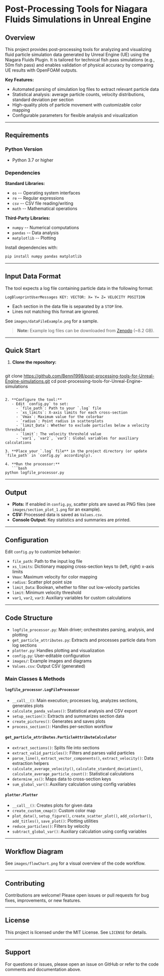 # Post-Processing Tools for Niagara Fluids Simulations in Unreal Engine

## Overview

This project provides post-processing tools for analyzing and visualizing fluid particle simulation data generated by Unreal Engine (UE) using the Niagara Fluids Plugin. It is tailored for technical fish pass simulations (e.g., 50m fish pass) and enables validation of physical accuracy by comparing UE results with OpenFOAM outputs.

**Key Features:**
- Automated parsing of simulation log files to extract relevant particle data
- Statistical analysis: average particle counts, velocity distributions, standard deviation per section
- High-quality plots of particle movement with customizable color mapping
- Configurable parameters for flexible analysis and visualization

---

## Requirements

### Python Version
- Python 3.7 or higher

### Dependencies

**Standard Libraries:**
- `os` -- Operating system interfaces
- `re` -- Regular expressions
- `csv` -- CSV file reading/writing
- `math` -- Mathematical operations

**Third-Party Libraries:**
- `numpy` -- Numerical computations
- `pandas` -- Data analysis
- `matplotlib` -- Plotting

Install dependencies with:
```bash
pip install numpy pandas matplotlib
```

---

## Input Data Format

The tool expects a log file containing particle data in the following format:

```
LogBlueprintUserMessages KEY: VECTOR: X= Y= Z= VELOCITY POSITION
```
- Each section in the data file is separated by a `STOP` line.
- Lines not matching this format are ignored.

See `images/dataFileExample.png` for a sample.

> **Note:** Example log files can be downloaded from [Zenodo](https://zenodo.org/doi/10.5281/zenodo.15863135) (~8.2 GB).

---

## Quick Start

1. **Clone the repository:**
   ```bash
git clone https://github.com/Benni1998/post-processing-tools-for-Unreal-Engine-simulations.git
cd post-processing-tools-for-Unreal-Engine-simulations
```

2. **Configure the tool:**
   - Edit `config.py` to set:
     - `file_path`: Path to your `.log` file
     - `xs_limits`: X-axis limits for each cross-section
     - `Vmax`: Maximum value for the colorbar
     - `radius`: Point radius in scatterplots
     - `limit_Data`: Whether to exclude particles below a velocity threshold
     - `limit`: The velocity threshold value
     - `var1`, `var2`, `var3`: Global variables for auxiliary calculations

3. **Place your `.log` file** in the project directory (or update `file_path` in `config.py` accordingly).

4. **Run the processor:**
   ```bash
python logfile_processor.py
```

---

## Output

- **Plots:** If enabled in `config.py`, scatter plots are saved as PNG files (see `images/section_plot_1.png` for an example).
- **CSV:** Processed data is saved as `Values.csv`.
- **Console Output:** Key statistics and summaries are printed.

---

## Configuration

Edit `config.py` to customize behavior:

- `file_path`: Path to the input log file
- `xs_limits`: Dictionary mapping cross-section keys to (left, right) x-axis limits
- `Vmax`: Maximum velocity for color mapping
- `radius`: Scatter plot point size
- `limit_Data`: Boolean, whether to filter out low-velocity particles
- `limit`: Minimum velocity threshold
- `var1`, `var2`, `var3`: Auxiliary variables for custom calculations

---

## Code Structure

- `logfile_processor.py`: Main driver; orchestrates parsing, analysis, and plotting
- `get_particle_attributes.py`: Extracts and processes particle data from log sections
- `plotter.py`: Handles plotting and visualization
- `config.py`: User-editable configuration
- `images/`: Example images and diagrams
- `Values.csv`: Output CSV (generated)

### Main Classes & Methods

#### `logfile_processor.LogFileProcessor`
- `__call__()`: Main execution; processes log, analyzes sections, generates plots
- `calculate_panda_values()`: Statistical analysis and CSV export
- `setup_section()`: Extracts and summarizes section data
- `create_pictures()`: Generates and saves plots
- `process_section()`: Handles per-section workflow

#### `get_particle_attributes.ParticleAttributeCalculator`
- `extract_sections()`: Splits file into sections
- `extract_valid_particles()`: Filters and parses valid particles
- `parse_line()`, `extract_vector_components()`, `extract_velocity()`: Data extraction helpers
- `calculate_average_velocity()`, `calculate_standard_deviation()`, `calculate_average_particle_count()`: Statistical calculations
- `determine_xs()`: Maps data to cross-section keys
- `sum_global_var()`: Auxiliary calculation using config variables

#### `plotter.Plotter`
- `__call__()`: Creates plots for given data
- `create_custom_cmap()`: Custom color map
- `plot_data()`, `setup_figure()`, `create_scatter_plot()`, `add_colorbar()`, `add_titles()`, `save_plot()`: Plotting utilities
- `reduce_particles()`: Filters by velocity
- `subtract_global_var()`: Auxiliary calculation using config variables

---

## Workflow Diagram

See `images/flowChart.png` for a visual overview of the code workflow.

---

## Contributing

Contributions are welcome! Please open issues or pull requests for bug fixes, improvements, or new features.

---

## License

This project is licensed under the MIT License. See `LICENSE` for details.

---

## Support

For questions or issues, please open an issue on GitHub or refer to the code comments and documentation above.
